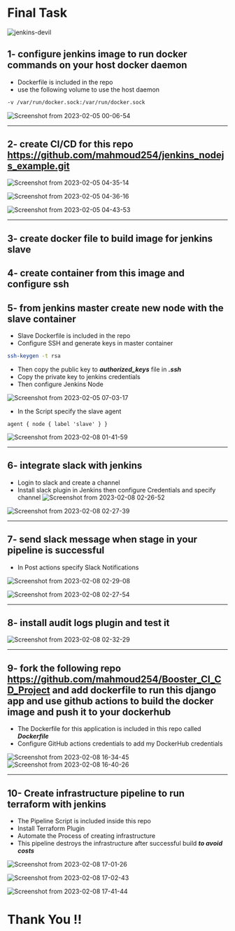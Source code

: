 # Final Task
![jenkins-devil](https://user-images.githubusercontent.com/103090890/217597641-5a1f58b3-fcad-48d6-affa-69dcaba6a26b.png)




## 1- configure jenkins image to run docker commands on your host docker daemon

 - Dockerfile is included in the repo 
 - use the following volume to use the host daemon
``` bash
-v /var/run/docker.sock:/var/run/docker.sock
```


![Screenshot from 2023-02-05 00-06-54](https://user-images.githubusercontent.com/103090890/217598643-f6b257ab-f347-4d63-bea6-eae08932cb9e.png)


-------------------------------------------

## 2- create CI/CD for this repo https://github.com/mahmoud254/jenkins_nodejs_example.git


![Screenshot from 2023-02-05 04-35-14](https://user-images.githubusercontent.com/103090890/217598511-9877b33e-e405-4725-b630-6ae8b8b61283.png)

![Screenshot from 2023-02-05 04-36-16](https://user-images.githubusercontent.com/103090890/217598676-c1f7041e-d3c8-4c68-b481-fc84bbb624fe.png)

![Screenshot from 2023-02-05 04-43-53](https://user-images.githubusercontent.com/103090890/217598718-884b4088-fdcc-488d-a82b-e49041149cab.png)


------------------------------------------------

## 3- create docker file to build image for jenkins slave
## 4- create container from this image and configure ssh 
## 5- from jenkins master create new node with the slave container

- Slave Dockerfile is included in the repo
- Configure SSH and generate keys in master container
``` bash
ssh-keygen -t rsa
```
- Then copy the public key to ***authorized_keys*** file in ***.ssh***
- Copy the private key to jenkins credentials
- Then configure Jenkins Node

![Screenshot from 2023-02-05 07-03-17](https://user-images.githubusercontent.com/103090890/217599366-41a461ff-db31-4f6e-8b59-969e842ae44d.png)

- In the Script specify the slave agent 
```
agent { node { label 'slave' } }
```

![Screenshot from 2023-02-08 01-41-59](https://user-images.githubusercontent.com/103090890/217599903-3f88155f-e25a-442a-8d01-285cb0ed2256.png)


--------------------


## 6- integrate slack with jenkins

- Login to slack and create a channel
- Install slack plugin in Jenkins then configure Credentials and specify channel 
![Screenshot from 2023-02-08 02-26-52](https://user-images.githubusercontent.com/103090890/217600327-b7de103e-93c7-4a05-8bab-c5044b5c3065.png)


![Screenshot from 2023-02-08 02-27-39](https://user-images.githubusercontent.com/103090890/217600365-0c7cb6a9-d185-4442-845a-f2f77da93fa2.png)







-----------------------------

## 7- send slack message when stage in your pipeline is successful

- In Post actions specify Slack Notifications 

![Screenshot from 2023-02-08 02-29-08](https://user-images.githubusercontent.com/103090890/217600595-1ebdbda0-0e0c-4c11-8067-c96cb902b8b4.png)


![Screenshot from 2023-02-08 02-27-54](https://user-images.githubusercontent.com/103090890/217600537-0be3c067-016e-4de1-b2b5-e8ec481eba0a.png)

--------------------------

## 8- install audit logs plugin and test it

![Screenshot from 2023-02-08 02-32-29](https://user-images.githubusercontent.com/103090890/217600712-5a86440c-1dcc-478a-bd46-a9d735866439.png)

--------------------------------

## 9- fork the following repo https://github.com/mahmoud254/Booster_CI_CD_Project and add dockerfile to run this django app and use github actions to build the docker image and push it to your dockerhub

- The Dockerfile for this application is included in this repo called ***Dockerfile***
- Configure GitHub actions credentials to add my DockerHub credentials

![Screenshot from 2023-02-08 16-34-45](https://user-images.githubusercontent.com/103090890/217601485-632f329e-0d54-4899-8838-39e3d1d755ef.png)
![Screenshot from 2023-02-08 16-40-26](https://user-images.githubusercontent.com/103090890/217601516-5f99525a-c5bb-447a-b6de-9ea785bca3e2.png)

---------------------------------------------------

## 10- Create infrastructure pipeline to run terraform with jenkins

- The Pipeline Script is included inside this repo
- Install Terraform Plugin
- Automate the Process of creating infrastructure
- This pipeline destroys the infrastructure after successful build ***to avoid costs***

![Screenshot from 2023-02-08 17-01-26](https://user-images.githubusercontent.com/103090890/217601944-8b1e2e46-e906-4e83-9bef-904acf5c83bf.png)

![Screenshot from 2023-02-08 17-02-43](https://user-images.githubusercontent.com/103090890/217601991-3cabd85e-fe38-4baf-a337-419bd12687a4.png)



![Screenshot from 2023-02-08 17-41-44](https://user-images.githubusercontent.com/103090890/217602032-896ff044-4798-48c4-866d-8d08f984b203.png)


# Thank You !!




